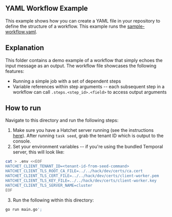 ## YAML Workflow Example

This example shows how you can create a YAML file in your repository to define the structure of a workflow. This example runs the [sample-workflow.yaml](./.hatchet/sample-workflow.yaml).

## Explanation

This folder contains a demo example of a workflow that simply echoes the input message as an output. The workflow file showcases the following features:

- Running a simple job with a set of dependent steps
- Variable references within step arguments -- each subsequent step in a workflow can call `.steps.<step_id>.<field>` to access output arguments

## How to run

Navigate to this directory and run the following steps:

1. Make sure you have a Hatchet server running (see the instructions [here](../../README.md)). After running `task seed`, grab the tenant ID which is output to the console.
2. Set your environment variables -- if you're using the bundled Temporal server, this will look like:

```sh
cat > .env <<EOF
HATCHET_CLIENT_TENANT_ID=<tenant-id-from-seed-command>
HATCHET_CLIENT_TLS_ROOT_CA_FILE=../../hack/dev/certs/ca.cert
HATCHET_CLIENT_TLS_CERT_FILE=../../hack/dev/certs/client-worker.pem
HATCHET_CLIENT_TLS_KEY_FILE=../../hack/dev/certs/client-worker.key
HATCHET_CLIENT_TLS_SERVER_NAME=cluster
EOF
```

3. Run the following within this directory:

```sh
go run main.go';
```
